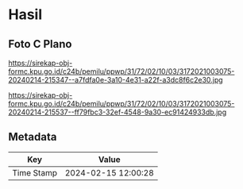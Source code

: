 # Hasil

## Foto C Plano

https://sirekap-obj-formc.kpu.go.id/c24b/pemilu/ppwp/31/72/02/10/03/3172021003075-20240214-215347--a7fdfa0e-3a10-4e31-a22f-a3dc8f6c2e30.jpg

https://sirekap-obj-formc.kpu.go.id/c24b/pemilu/ppwp/31/72/02/10/03/3172021003075-20240214-215537--ff79fbc3-32ef-4548-9a30-ec91424933db.jpg


## Metadata

| Key        | Value               |
| ---------- | ------------------- |
| Time Stamp | 2024-02-15 12:00:28 |



